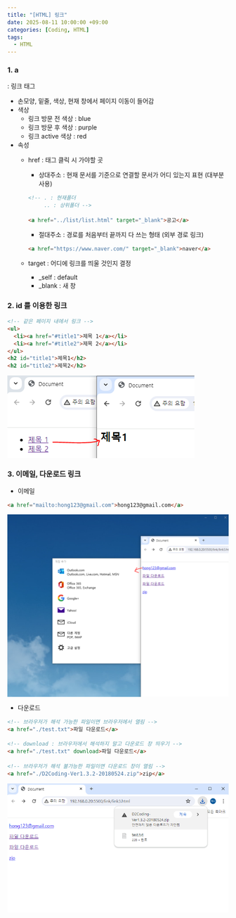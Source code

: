 ```yaml
---
title: "[HTML] 링크"
date: 2025-08-11 10:00:00 +09:00
categories: [Coding, HTML]
tags:
  - HTML
---
```


### 1.  a

: 링크 태그

- 손모양, 밑줄, 색상, 현재 창에서 페이지 이동이 들어감
- 색상
    - 링크 방문 전 색상 : blue
    - 링크 방문 후 색상 : purple
    - 링크 active 색상 : red
- 속성
    - href : 태그 클릭 시 가야할 곳
        - 상대주소 : 현재 문서를 기준으로 연결할 문서가 어디 있는지 표현 (대부분 사용)
        
        ```html
        <!-- . : 현재폴더
             .. : 상위폴더 -->
        		 
        <a href="../list/list.html" target="_blank">공고</a>	 
        ```
        
        - 절대주소 : 경로를 처음부터 끝까지 다 쓰는 형태 (외부 경로 링크)
        
        ```html
        <a href="https://www.naver.com/" target="_blank">naver</a>
        ```
        
    - target : 어디에 링크를 띄울 것인지 결정
        - _self : default
        - _blank : 새 창

### 2. id 를 이용한 링크

```html
<!-- 같은 페이지 내에서 링크 -->
<ul>
  <li><a href="#title1">제목 1</a></li>
  <li><a href="#title2">제목 2</a></li>
</ul>
<h2 id="title1">제목1</h2>
<h2 id="title2">제목2</h2>
```

<img src="/assets/img/Coding/HTML/링크/Untitled.png" align="center" alt="link1">

### 3. 이메일, 다운로드 링크

- 이메일

```html
<a href="mailto:hong123@gmail.com">hong123@gmail.com</a>
```

<img src="/assets/img/Coding/HTML/링크/Untitled 1.png" align="center" alt="link2">

- 다운로드

```html
<!-- 브라우저가 해석 가능한 파일이면 브라우저에서 열림 -->
<a href="./test.txt">파일 다운로드</a>

<!-- download : 브라우저에서 해석하지 말고 다운로드 창 띄우기 -->
<a href="./test.txt" download>파일 다운로드</a>

<!-- 브라우저가 해석 불가능한 파일이면 다운로드 창이 열림 -->
<a href="./D2Coding-Ver1.3.2-20180524.zip">zip</a>
```

<img src="/assets/img/Coding/HTML/링크/Untitled 2.png" align="center" alt="link3">
